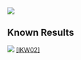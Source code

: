 # <img src="/notes/classes/tex/3262497f78af8a499e76e85f7bdb9422.svg?invert_in_darkmode&sanitize=true" align=“middle” width=“54.42894764999999pt” height=“22.55708729999998pt”/>

## Known Results

<img src="/notes/classes/tex/b560ff2705f21960f31f0200a056e607.svg?invert_in_darkmode&sanitize=true" align=“middle” width=“268.58288655pt” height=“24.65753399999998pt”/> [\[IKW02\]](/notes/papers/easyWitness.md)
